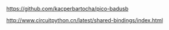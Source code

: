 https://github.com/kacperbartocha/pico-badusb
 
http://www.circuitpython.cn/latest/shared-bindings/index.html